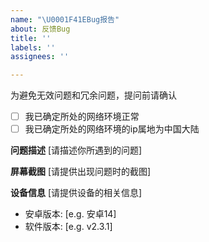 ```yaml
---
name: "\U0001F41EBug报告"
about: 反馈Bug
title: ''
labels: ''
assignees: ''

---
```


为避免无效问题和冗余问题，提问前请确认
- [ ] 我已确定所处的网络环境正常
- [ ] 我已确定所处的网络环境的ip属地为中国大陆

**问题描述** [请描述你所遇到的问题]

**屏幕截图** [请提供出现问题时的截图]

**设备信息** [请提供设备的相关信息]
- 安卓版本: [e.g. 安卓14]
- 软件版本: [e.g. v2.3.1]
